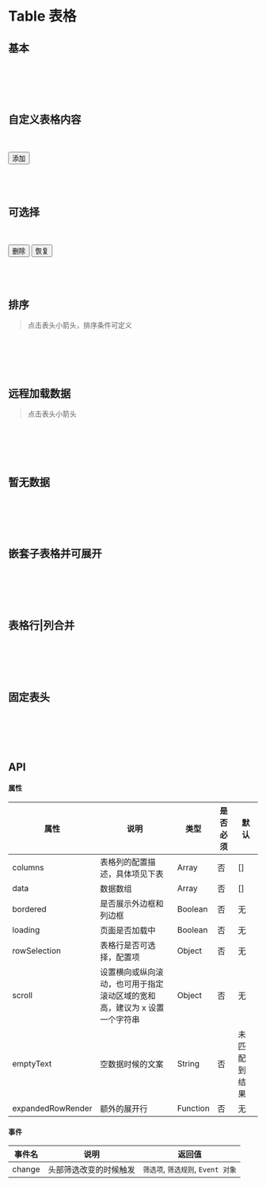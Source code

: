 # Table 表格

##  基本

<br>
<br>

<div>
  <w-table :columns="baseColumns" :data="baseData"></w-table>
</div>
<br>
<br>

## 自定义表格内容

<br>
<br>

<div>
  <button class="inp-btn" @click="addDiy">添加</button>
  <br>
  <br>
  <w-table :columns="diyColumns" :data="diyData"></w-table>
</div>
<br>
<br>

##  可选择

<br>
<br>

<div>
  <button class="inp-btn" @click="selectRemove">删除</button>
  <button class="inp-btn" @click="selectReset">恢复</button>
  <br>
  <br>
  <w-table :rowSelection="{getCheckboxProps, change: selectChange}" :columns="checkboxColumns" :data="checkboxData"></w-table>
</div>
<br>
<br>

##  排序

> 点击表头小箭头，排序条件可定义

<br>
<br>

<div>
  <w-table :loading="false" :columns="sortColumns" :data="sortData"></w-table>
</div>
<br>
<br>

## 远程加载数据

> 点击表头小箭头

<br>
<br>

<div>
  <w-table :loading="ajaxLoading" :columns="ajaxColumns" :data="ajaxData" @change="ajaxChange"></w-table>
</div>
<br>
<br>

## 暂无数据

<br>
<br>

<div>
  <w-table :columns="emptyColumns"></w-table>
</div>
<br>
<br>

## 嵌套子表格并可展开

<br>
<br>

<div>
  <w-table :columns="expandColumns" :data="expandData" :expandedRowRender="expandedRowRender"></w-table>
</div>
<br>
<br>

## 表格行|列合并

<br>
<br>

<div>
  <w-table :columns="mergeColumns" :data="mergeData" bordered></w-table>
</div>
<br>
<br>

## 固定表头

<br>
<br>

<div>
  <w-table :columns="fixColumns" :data="fixData" :scroll="{ x: 1500, y: 240 }"></w-table>
</div>
<br>
<br>


## API

#### 属性

|属性|说明|类型|是否必须|默认|
|---|---|----|-------|---|
|columns|表格列的配置描述，具体项见下表|Array|否|[]|
|data|数据数组|Array|否|[]|
|bordered|是否展示外边框和列边框|Boolean|否|无|
|loading|页面是否加载中|Boolean|否|无|
|rowSelection|表格行是否可选择，配置项|Object|否|无|
|scroll|设置横向或纵向滚动，也可用于指定滚动区域的宽和高，建议为 x 设置一个字符串|Object|否|无|
|emptyText|空数据时候的文案|String|否|未匹配到结果|
|expandedRowRender|额外的展开行|Function|否|无|

#### 事件

|事件名|说明|返回值|
|-----|---|-----|
|change|头部筛选改变的时候触发|`筛选项`, `筛选规则`, `Event 对象`|


<script>
import reqwest from 'reqwest';
import WTable from '../water/table/Table';
import {baseData, baseColumns} from './table/base';
import {diyData, diyColumns, diyDataDemo} from './table/diy';
import {checkboxData, checkboxColumns} from './table/checkbox';
import {sortData, sortColumns} from './table/sort';
import {ajaxColumns} from './table/ajax';
import {emptyColumns} from './table/empty';
import {expandData, expandColumns, expandChildColumns, expandChildData} from './table/expand';
import {mergeData, mergeColumns} from './table/merge';
import {fixData, fixColumns} from './table/fix';


export default {
  data() {
    return {
      baseData,
      baseColumns,
      diyData,
      diyColumns,
      checkboxData,
      checkboxColumns,
      sortData,
      sortColumns,
      ajaxData: [],
      ajaxLoading: false,
      ajaxColumns,
      emptyColumns,
      expandData,
      expandColumns,
      mergeData,
      mergeColumns,
      fixData,
      fixColumns,
      selectCheck: baseData.filter(data => data.name === 'Joe Black'),
    };
  },
  mounted() {
    this.ajaxInit();
  },
  methods: {
    getCheckboxProps:(record, type) => {
      if(type === 'tbody') {
        return {
          disabled: record.name === 'John Brown',
          on: record.name === 'Joe Black',
        };
      }
    },
    selectChange(ev, status, checked, item, itemIdx) {
      this.selectCheck = checked.slice();
    },
    selectRemove() {
      this.checkboxData = this.checkboxData.filter(checkItem => this.selectCheck.findIndex(selectCheckItem => selectCheckItem.name === checkItem.name) < 0);
    },
    selectReset() {
      this.checkboxData = checkboxData.slice();
    },
    ajaxChange(sorter, sortOrder, ev) {
      this.ajaxInit({
        ...sorter,
        sortOrder,
      });
    },
    ajaxInit(params = {}) {
      this.ajaxLoading = true;
      reqwest({
        url: 'https://randomuser.me/api',
        method: 'get',
        data: {
          results: 10,
          ...params,
        },
        type: 'json',
      }).then((data) => {
        this.ajaxLoading = false;
        this.ajaxData = data.results;
      });
    },
    expandedRowRender: (createElement, { dataItem, dataIdx, data}) => {
      return createElement(WTable, {
        style: {
          margin: '-16px -16px -17px',
        },
        props: {
          columns: expandChildColumns,
          data: expandChildData,
        },
      });
    },
    addDiy() {
      this.diyData.push(diyDataDemo);
      this.diyData[this.diyData.length - 1].key = this.diyData.length - 1;
    },
  },
  components: {
    WTable,
  },
};
</script>
<style lang="scss">
$font-path: '../water/font/';
@import '../water/icon/style/icon.scss';
@import '../water/tag/style/tag.scss';
@import '../water/form/input/input.scss';
@import '../water/popconfirm/style/popconfirm.scss';
@import '../water/table/style/table.scss';
</style>

